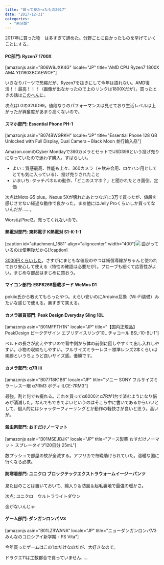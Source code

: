 ```yaml
---
title: "買って良かったもの2017"
date: "2017-12-31"
categories: 
  - "未分類"
---
```


2017年に買った物　は多すぎて諦めた。分野ごとに良かったものを挙げていくことにする。

#### PC部門: Ryzen7 1700X

\[amazonjs asin="B06W9JXK4G" locale="JP" title="AMD CPU Ryzen7 1800X AM4 YD180XBCAEWOF"\]

いきなりパーツで恐縮だが、Ryzen7を抜きにして今年は語れない。AMD復活！！最高！！！（画像が出なかったので上のリンクは1800Xだが）。買ったときの話は[このへん](https://blog.naotaco.com/archives/1380)に。

次点はLGの32UD99。値段なりのパフォーマンスは見せており生活レベルは上がったが興奮度があまり高くないので。

#### スマホ部門: Essential Phone PH-1

\[amazonjs asin="B074BWGRKH" locale="JP" title="Essential Phone 128 GB Unlocked with Full Display, Dual Camera – Black Moon 並行輸入品"\]

Amazon.comのCyber Mondayで360カメラとセットでUSD399という投げ売りになっていたので迷わず購入。すばらしい。

- よい：質感最高、性能も上々、360カメラ（←飲み会用、ロケハン用としてとても気に入っている）、投げ売りされたこと
- いまいち: タッチパネルの動作、「どこのスマホ？」と聞かれたとき面倒、定価

次点はMoto G5 plus。Nexus 5Xが壊れたあとつなぎに3万で買ったが、値段を感じさせない経過な動作で良かった。まあ他にはJelly Proくらいしか買ってないんだが……。

WorstはPixel2。売ってくれないので。

#### 熱電対部門: 東邦電子 K熱電対 S1-K-1-1

\[caption id="attachment\_1881" align="aligncenter" width="400"\]![](https://blog.naotaco.com/assets/images/posts/2017/12/DSC06552-2-400x267.jpg) 曲がっているのは使用後だから\[/caption\]

[3000円くらいした](https://www.monotaro.com/p/1663/8895/?utm_medium=cpc&utm_source=Adwords&gclid=Cj0KCQiAsqLSBRCmARIsAL4Pa9Q6wvwpHfkRFBtSQa6547sT9MeMPyO6w8KdysAL1gtU8-k4xXo8dkoaAqSHEALw_wcB)。さすがにまともな値段のやつは補償導線がちゃんと使われており安心して使える（特性の確認は必要だが）。プローブも細くて応答性がよい。まじめな部品はまじめに買おう。

#### マイコン部門: ESP8266搭載ボード WeMos D1

pokiio氏から教えてもらったやつ。えらい安いのにArduino互換（Wi-Fi装備）みたいな感じで使える。楽すぎて笑える。

#### カメラ雑貨部門: Peak Design Everyday Sling 10L

\[amazonjs asin="B01MFFTH1N" locale="JP" title="【国内正規品】PeakDesign ピークデザイン エブリデイスリング10L チャコール BSL-10-BL-1"\]

ベルトの長さが変えやすいので背中側から体の前側に回しやすくて出し入れしやすい。小物の収納もしやすい。フルサイズミラーレス＋標準レンズ2本くらいは楽勝というちょうど良いサイズ感。優勝です。

#### カメラ部門: α7R iii

\[amazonjs asin="B07718K1B6" locale="JP" title="ソニー SONY フルサイズミラーレス一眼 α7RM3 ボディ ILCE-7RM3"\]

最強。割と何でも撮れる。これを買ってα6000とα7Rが1台で済むようになり悩みが消滅した。なんでもできてよいというのはそこら中に書いてあるからいいとして、個人的にはシャッターフィーリングとか動作の軽快さが良いと思う。高いが。

#### 殺虫剤部門: おすだけノーマット

\[amazonjs asin="B01MSEJBJK" locale="JP" title="アース製薬 おすだけノーマット スプレータイプ120日分 25mL"\]

数プッシュで部屋の蚊が全滅する。アフリカで毎晩助けられていた。温暖な国に行くなら必携。

#### 防寒着部門: ユニクロ ブロックテックエクストラウォームイージーパンツ

見た目のことは置いておいて、綿入り＆防風＆起毛裏地で最強の暖かさ。

次点: ユニクロ　ウルトラライトダウン

金がないんじゃ

#### ゲーム部門: ダンガンロンパ V3

\[amazonjs asin="B01LZRWANA" locale="JP" title="ニューダンガンロンパV3 みんなのコロシアイ新学期 - PS Vita"\]

今年買ったゲームはこの1本だけなのだが、大好きなので。

ドラクエ11は工数都合で買っていません……
